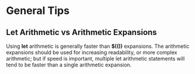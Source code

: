 # General Tips

## Let Arithmetic vs Arithmetic Expansions

Using **let** arithmetic is generally faster than **$(())** expansions. The arithmetic expansions
should be used for increasing readability, or more complex arithmetic; but if speed is important,
multiple let arithmetic statements will tend to be faster than a single arithmetic expansion.
